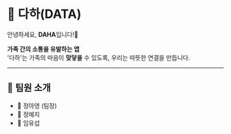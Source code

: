 # 🌱 다하(DATA)

안녕하세요, **DAHA**입니다!👋

**가족 간의 소통을 유발하는 앱**  
'다하'는 가족의 마음이 **맞닿을** 수 있도록, 우리는 따뜻한 연결을 만듭니다.

---

## 👥 팀원 소개

- 👩 정아영 (팀장)  
- 👩 정예지  
- 👨 임유섭  
